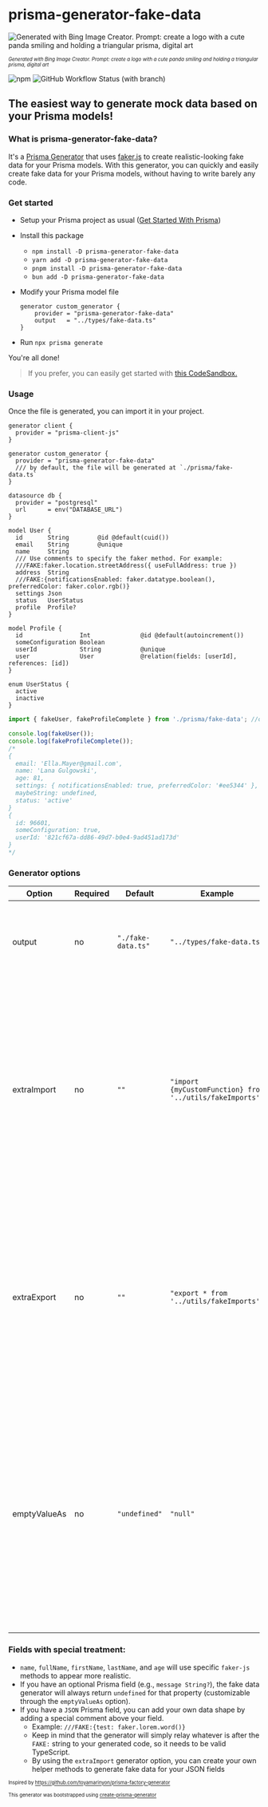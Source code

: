 # prisma-generator-fake-data

![Generated with Bing Image Creator. Prompt: create a logo with a cute panda smiling and holding a triangular prisma, digital art](assets/logo.jpg)

<sup><sub>_Generated with Bing Image Creator. Prompt: create a logo with a cute panda smiling and holding a triangular prisma, digital art_</sub></sup>

![npm](https://img.shields.io/npm/v/prisma-generator-fake-data)
![GitHub Workflow Status (with branch)](https://img.shields.io/github/actions/workflow/status/luisrudge/prisma-generator-fake-data/CI.yml?branch=main)

## The easiest way to generate mock data based on your Prisma models!

### What is prisma-generator-fake-data?

It's a [Prisma Generator](https://www.prisma.io/docs/concepts/components/prisma-schema/generators) that uses [faker.js](https://fakerjs.dev/) to create realistic-looking fake data for your Prisma models. With this generator, you can quickly and easily create fake data for your Prisma models, without having to write barely any code.

### Get started

- Setup your Prisma project as usual ([Get Started With Prisma](https://www.prisma.io/docs/getting-started))
- Install this package

  - `npm install -D prisma-generator-fake-data`
  - `yarn add -D prisma-generator-fake-data`
  - `pnpm install -D prisma-generator-fake-data`
  - `bun add -D prisma-generator-fake-data`

- Modify your Prisma model file
  ```prisma
  generator custom_generator {
      provider = "prisma-generator-fake-data"
      output   = "../types/fake-data.ts"
  }
  ```
- Run `npx prisma generate`

You're all done!

> If you prefer, you can easily get started with [this CodeSandbox.](https://codesandbox.io/p/sandbox/prisma-generator-fake-data-example-xplkvs?file=%2Fscript.ts&selection=%5B%7B%22endColumn%22%3A6%2C%22endLineNumber%22%3A38%2C%22startColumn%22%3A6%2C%22startLineNumber%22%3A38%7D%5D)

### Usage

Once the file is generated, you can import it in your project.

```prisma
generator client {
  provider = "prisma-client-js"
}

generator custom_generator {
  provider = "prisma-generator-fake-data"
  /// by default, the file will be generated at `./prisma/fake-data.ts`
}

datasource db {
  provider = "postgresql"
  url      = env("DATABASE_URL")
}

model User {
  id       String        @id @default(cuid())
  email    String        @unique
  name     String
  /// Use comments to specify the faker method. For example:
  ///FAKE:faker.location.streetAddress({ useFullAddress: true })
  address  String
  ///FAKE:{notificationsEnabled: faker.datatype.boolean(), preferredColor: faker.color.rgb()}
  settings Json
  status   UserStatus
  profile  Profile?
}

model Profile {
  id                Int              @id @default(autoincrement())
  someConfiguration Boolean
  userId            String           @unique
  user              User             @relation(fields: [userId], references: [id])
}

enum UserStatus {
  active
  inactive
}
```

```ts
import { fakeUser, fakeProfileComplete } from './prisma/fake-data'; //or your custom output path

console.log(fakeUser());
console.log(fakeProfileComplete());
/*
{
  email: 'Ella.Mayer@gmail.com',
  name: 'Lana Gulgowski',
  age: 81,
  settings: { notificationsEnabled: true, preferredColor: '#ee5344' },
  maybeString: undefined,
  status: 'active'
}
{
  id: 96601,
  someConfiguration: true,
  userId: '821cf67a-dd86-49d7-b0e4-9ad451ad173d'
}
*/
```

### Generator options

| Option       | Required | Default            | Example                                                   | Description                                                                                                                                                                                                               |
| ------------ | -------- | ------------------ | --------------------------------------------------------- | ------------------------------------------------------------------------------------------------------------------------------------------------------------------------------------------------------------------------- |
| output       | no       | `"./fake-data.ts"` | `"../types/fake-data.ts"`                                 | Path where the file will be exported to. Base folder is your prisma folder.                                                                                                                                               |
| extraImport  | no       | `""`               | `"import {myCustomFunction} from '../utils/fakeImports'"` | This import will be added to your generated file. Useful when you want to use a custom function to generate fake JSON data. You can use your TypeScript aliases. Base folder is your prisma folder.                       |
| extraExport  | no       | `""`               | `"export * from '../utils/fakeImports'"`                  | This export will be added to your generated file. Useful when you want to export all of the fake methods created by this generator from the same file. Base folder is your prisma folder.                                 |
| emptyValueAs | no       | `"undefined"`      | `"null"`                                                  | By default, optional fields will be generated with `undefined`. You can change this behavior by overriding this parameter. You can use a function imported in `extraImport` or just pass a hardcoded value like `"null"`. |
|              |          |                    |

### Fields with special treatment:

- `name`, `fullName`, `firstName`, `lastName`, and `age` will use specific `faker-js` methods to appear more realistic.
- If you have an optional Prisma field (e.g., `message String?`), the fake data generator will always return `undefined` for that property (customizable through the `emptyValueAs` option).
- If you have a `JSON` Prisma field, you can add your own data shape by adding a special comment above your field.
  - Example: `///FAKE:{test: faker.lorem.word()}`
  - Keep in mind that the generator will simply relay whatever is after the `FAKE:` string to your generated code, so it needs to be valid TypeScript.
  - By using the `extraImport` generator option, you can create your own helper methods to generate fake data for your JSON fields

<sup><sub>Inspired by https://github.com/toyamarinyon/prisma-factory-generator</sub></sup>

<sup><sub>This generator was bootstrapped using [create-prisma-generator](https://github.com/YassinEldeeb/create-prisma-generator)
</sub></sup>
